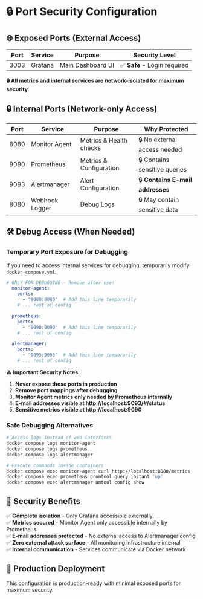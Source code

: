 # 🔒 Port Security Configuration

## 🌐 Exposed Ports (External Access)

| Port | Service | Purpose | Security Level |
|------|---------|---------|----------------|
| 3003 | Grafana | Main Dashboard UI | ✅ **Safe** - Login required |

**🔒 All metrics and internal services are network-isolated for maximum security.**

## 🔒 Internal Ports (Network-only Access)

| Port | Service | Purpose | Why Protected |
|------|---------|---------|---------------|
| 8080 | Monitor Agent | Metrics & Health checks | 🔒 No external access needed |
| 9090 | Prometheus | Metrics & Configuration | 🔒 Contains sensitive queries |
| 9093 | Alertmanager | Alert Configuration | 🔒 **Contains E-mail addresses** |
| 8080 | Webhook Logger | Debug Logs | 🔒 May contain sensitive data |

## 🛠️ Debug Access (When Needed)

### Temporary Port Exposure for Debugging

If you need to access internal services for debugging, temporarily modify `docker-compose.yml`:

```yaml
# ONLY FOR DEBUGGING - Remove after use!
  monitor-agent:
    ports:
      - "8080:8080"  # Add this line temporarily
    # ... rest of config

  prometheus:
    ports:
      - "9090:9090"  # Add this line temporarily
    # ... rest of config

  alertmanager:
    ports:
      - "9093:9093"  # Add this line temporarily
    # ... rest of config
```

**⚠️ Important Security Notes:**
1. **Never expose these ports in production**
2. **Remove port mappings after debugging**
3. **Monitor Agent metrics only needed by Prometheus internally**
4. **E-mail addresses visible at http://localhost:9093/#/status**
5. **Sensitive metrics visible at http://localhost:9090**

### Safe Debugging Alternatives

```bash
# Access logs instead of web interfaces
docker compose logs monitor-agent
docker compose logs prometheus
docker compose logs alertmanager

# Execute commands inside containers
docker compose exec monitor-agent curl http://localhost:8080/metrics
docker compose exec prometheus promtool query instant 'up'
docker compose exec alertmanager amtool config show
```

## 🔐 Security Benefits

✅ **Complete isolation** - Only Grafana accessible externally  
✅ **Metrics secured** - Monitor Agent only accessible internally by Prometheus  
✅ **E-mail addresses protected** - No external access to Alertmanager config  
✅ **Zero external attack surface** - All monitoring infrastructure internal  
✅ **Internal communication** - Services communicate via Docker network  

## 🚀 Production Deployment

This configuration is production-ready with minimal exposed ports for maximum security.
